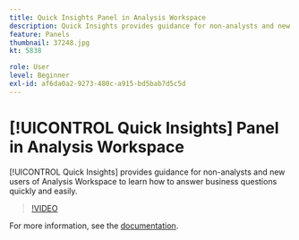 ```yaml
---
title: Quick Insights Panel in Analysis Workspace
description: Quick Insights provides guidance for non-analysts and new users of Analysis Workspace to learn how to answer business questions quickly and easily.
feature: Panels
thumbnail: 37248.jpg
kt: 5838

role: User
level: Beginner
exl-id: af6da0a2-9273-480c-a915-bd5bab7d5c5d
---
```

# [!UICONTROL Quick Insights] Panel in Analysis Workspace

[!UICONTROL Quick Insights] provides guidance for non-analysts and new users of Analysis Workspace to learn how to answer business questions quickly and easily.

>[!VIDEO](https://video.tv.adobe.com/v/37248/?quality=12&learn=on)

For more information, see the [documentation](https://experienceleague.adobe.com/docs/analytics/analyze/analysis-workspace/panels/quickinsight.html).
